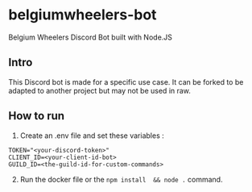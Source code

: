 # belgiumwheelers-bot
Belgium Wheelers Discord Bot built with Node.JS

## Intro
This Discord bot is made for a specific use case. It can be forked to be adapted to another project but may not be used in raw.

## How to run
1. Create an .env file and set these variables :
```
TOKEN="<your-discord-token>"
CLIENT_ID=<your-client-id-bot>
GUILD_ID=<the-guild-id-for-custom-commands>
```
2. Run the docker file or the ```npm install  && node .``` command.